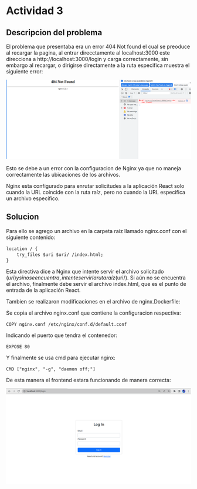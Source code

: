 # Actividad 3

## Descripcion del problema
El problema que presentaba era un error 404 Not found el cual se preoduce al recargar la pagina, al entrar direcctamente al localhost:3000 este direcciona a http://localhost:3000/login y carga correctamente, sin embargo al recargar, o dirigirse directamente a la ruta especifica muestra el siguiente error: 

![](imas/error.png)

Esto se debe a un error con la configuracion de Nginx ya que no maneja correctamente las ubicaciones de los archivos.

Nginx esta configurado para enrutar solicitudes a la aplicación React solo cuando la URL coincide con la ruta raíz, pero no cuando la URL especifica un archivo específico.

## Solucion 
Para ello se agrego un archivo en la carpeta raiz llamado nginx.conf con el siguiente contenido: 


```
location / {
    try_files $uri $uri/ /index.html;
}
```

Esta directiva dice a Nginx que intente servir el archivo solicitado ($uri) y si no se encuentra, intente servir la ruta raíz ($uri/). Si aún no se encuentra el archivo, finalmente debe servir el archivo index.html, que es el punto de entrada de la aplicación React.

Tambien se realizaron modificaciones en el archivo de nginx.Dockerfile:


Se copia el archivo nginx.conf que contiene la configuracion respectiva:

```
COPY nginx.conf /etc/nginx/conf.d/default.conf
```

Indicando el puerto que tendra el contenedor:
```
EXPOSE 80
```

Y finalmente se usa cmd para ejecutar nginx:
```
CMD ["nginx", "-g", "daemon off;"]
```

De esta manera el frontend estara funcionando de manera correcta: 

![](imas/front.png)
